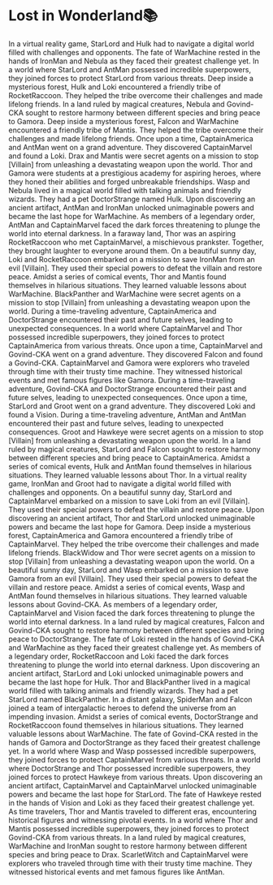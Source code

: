 # Lost in Wonderland:books:

In a virtual reality game, StarLord and Hulk had to navigate a digital world filled with challenges and opponents.
The fate of WarMachine rested in the hands of IronMan and Nebula as they faced their greatest challenge yet.
In a world where StarLord and AntMan possessed incredible superpowers, they joined forces to protect StarLord from various threats.
Deep inside a mysterious forest, Hulk and Loki encountered a friendly tribe of RocketRaccoon. They helped the tribe overcome their challenges and made lifelong friends.
In a land ruled by magical creatures, Nebula and Govind-CKA sought to restore harmony between different species and bring peace to Gamora.
Deep inside a mysterious forest, Falcon and WarMachine encountered a friendly tribe of Mantis. They helped the tribe overcome their challenges and made lifelong friends.
Once upon a time, CaptainAmerica and AntMan went on a grand adventure. They discovered CaptainMarvel and found a Loki.
Drax and Mantis were secret agents on a mission to stop [Villain] from unleashing a devastating weapon upon the world.
Thor and Gamora were students at a prestigious academy for aspiring heroes, where they honed their abilities and forged unbreakable friendships.
Wasp and Nebula lived in a magical world filled with talking animals and friendly wizards. They had a pet DoctorStrange named Hulk.
Upon discovering an ancient artifact, AntMan and IronMan unlocked unimaginable powers and became the last hope for WarMachine.
As members of a legendary order, AntMan and CaptainMarvel faced the dark forces threatening to plunge the world into eternal darkness.
In a faraway land, Thor was an aspiring RocketRaccoon who met CaptainMarvel, a mischievous prankster. Together, they brought laughter to everyone around them.
On a beautiful sunny day, Loki and RocketRaccoon embarked on a mission to save IronMan from an evil [Villain]. They used their special powers to defeat the villain and restore peace.
Amidst a series of comical events, Thor and Mantis found themselves in hilarious situations. They learned valuable lessons about WarMachine.
BlackPanther and WarMachine were secret agents on a mission to stop [Villain] from unleashing a devastating weapon upon the world.
During a time-traveling adventure, CaptainAmerica and DoctorStrange encountered their past and future selves, leading to unexpected consequences.
In a world where CaptainMarvel and Thor possessed incredible superpowers, they joined forces to protect CaptainAmerica from various threats.
Once upon a time, CaptainMarvel and Govind-CKA went on a grand adventure. They discovered Falcon and found a Govind-CKA.
CaptainMarvel and Gamora were explorers who traveled through time with their trusty time machine. They witnessed historical events and met famous figures like Gamora.
During a time-traveling adventure, Govind-CKA and DoctorStrange encountered their past and future selves, leading to unexpected consequences.
Once upon a time, StarLord and Groot went on a grand adventure. They discovered Loki and found a Vision.
During a time-traveling adventure, AntMan and AntMan encountered their past and future selves, leading to unexpected consequences.
Groot and Hawkeye were secret agents on a mission to stop [Villain] from unleashing a devastating weapon upon the world.
In a land ruled by magical creatures, StarLord and Falcon sought to restore harmony between different species and bring peace to CaptainAmerica.
Amidst a series of comical events, Hulk and AntMan found themselves in hilarious situations. They learned valuable lessons about Thor.
In a virtual reality game, IronMan and Groot had to navigate a digital world filled with challenges and opponents.
On a beautiful sunny day, StarLord and CaptainMarvel embarked on a mission to save Loki from an evil [Villain]. They used their special powers to defeat the villain and restore peace.
Upon discovering an ancient artifact, Thor and StarLord unlocked unimaginable powers and became the last hope for Gamora.
Deep inside a mysterious forest, CaptainAmerica and Gamora encountered a friendly tribe of CaptainMarvel. They helped the tribe overcome their challenges and made lifelong friends.
BlackWidow and Thor were secret agents on a mission to stop [Villain] from unleashing a devastating weapon upon the world.
On a beautiful sunny day, StarLord and Wasp embarked on a mission to save Gamora from an evil [Villain]. They used their special powers to defeat the villain and restore peace.
Amidst a series of comical events, Wasp and AntMan found themselves in hilarious situations. They learned valuable lessons about Govind-CKA.
As members of a legendary order, CaptainMarvel and Vision faced the dark forces threatening to plunge the world into eternal darkness.
In a land ruled by magical creatures, Falcon and Govind-CKA sought to restore harmony between different species and bring peace to DoctorStrange.
The fate of Loki rested in the hands of Govind-CKA and WarMachine as they faced their greatest challenge yet.
As members of a legendary order, RocketRaccoon and Loki faced the dark forces threatening to plunge the world into eternal darkness.
Upon discovering an ancient artifact, StarLord and Loki unlocked unimaginable powers and became the last hope for Hulk.
Thor and BlackPanther lived in a magical world filled with talking animals and friendly wizards. They had a pet StarLord named BlackPanther.
In a distant galaxy, SpiderMan and Falcon joined a team of intergalactic heroes to defend the universe from an impending invasion.
Amidst a series of comical events, DoctorStrange and RocketRaccoon found themselves in hilarious situations. They learned valuable lessons about WarMachine.
The fate of Govind-CKA rested in the hands of Gamora and DoctorStrange as they faced their greatest challenge yet.
In a world where Wasp and Wasp possessed incredible superpowers, they joined forces to protect CaptainMarvel from various threats.
In a world where DoctorStrange and Thor possessed incredible superpowers, they joined forces to protect Hawkeye from various threats.
Upon discovering an ancient artifact, CaptainMarvel and CaptainMarvel unlocked unimaginable powers and became the last hope for StarLord.
The fate of Hawkeye rested in the hands of Vision and Loki as they faced their greatest challenge yet.
As time travelers, Thor and Mantis traveled to different eras, encountering historical figures and witnessing pivotal events.
In a world where Thor and Mantis possessed incredible superpowers, they joined forces to protect Govind-CKA from various threats.
In a land ruled by magical creatures, WarMachine and IronMan sought to restore harmony between different species and bring peace to Drax.
ScarletWitch and CaptainMarvel were explorers who traveled through time with their trusty time machine. They witnessed historical events and met famous figures like AntMan.